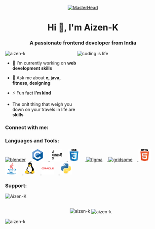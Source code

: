 <p align="center">
  <a href="https://Aiken-k.io">
    <img src="https://media.tenor.com/X3yBG1qu-o8AAAAC/aizen-aizen-sosuke.gif" alt="MasterHead">
  </a>
</p>
<h1 align="center">Hi 👋, I'm Aizen-K</h1>
<h3 align="center">A passionate frontend developer from India</h3>
<img align="right" src="https://images.alphacoders.com/102/1025825.jpg" width="270" height="230" alt="coding is life" />

<p align="left"> <img src="https://komarev.com/ghpvc/?username=aizen-k&label=Profile%20views&color=0e75b6&style=flat" alt="aizen-k" /> </p>

- 🔭 I’m currently working on **web development skills**

- 💬 Ask me about **c, java, fitness, designing**

- ⚡ Fun fact **I'm kind**

- The onlt thing that weigh you down on your travels in life are **skills**

<h3 align="left">Connect with me:</h3>
<p align="left"></p>

<h3 align="left">Languages and Tools:</h3>
<p align="left">
  <a href="https://www.blender.org/" target="_blank" rel="noreferrer">
    <img src="https://download.blender.org/branding/community/blender_community_badge_white.svg" alt="blender" width="40" height="40" style="margin-right: 15px;" />
  </a>
  <a href="https://www.cprogramming.com/" target="_blank" rel="noreferrer">
    <img src="https://raw.githubusercontent.com/devicons/devicon/master/icons/c/c-original.svg" alt="c" width="40" height="40" style="margin-right: 15px;" />
  </a>
  <a href="https://canvasjs.com" target="_blank" rel="noreferrer">
    <img src="https://raw.githubusercontent.com/Hardik0307/Hardik0307/master/assets/canvasjs-charts.svg" alt="canvasjs" width="40" height="40" style="margin-right: 15px;" />
  </a>
  <a href="https://www.w3schools.com/css/" target="_blank" rel="noreferrer">
    <img src="https://raw.githubusercontent.com/devicons/devicon/master/icons/css3/css3-original-wordmark.svg" alt="css3" width="40" height="40" style="margin-right: 15px;" />
  </a>
  <a href="https://www.figma.com/" target="_blank" rel="noreferrer">
    <img src="https://www.vectorlogo.zone/logos/figma/figma-icon.svg" alt="figma" width="40" height="40" style="margin-right: 15px;" />
  </a>
  <a href="https://gridsome.org/" target="_blank" rel="noreferrer">
    <img src="https://www.vectorlogo.zone/logos/gridsome/gridsome-icon.svg" alt="gridsome" width="40" height="40" style="margin-right: 15px;" />
  </a>
  <a href="https://www.w3.org/html/" target="_blank" rel="noreferrer">
    <img src="https://raw.githubusercontent.com/devicons/devicon/master/icons/html5/html5-original-wordmark.svg" alt="html5" width="40" height="40" style="margin-right: 15px;" />
  </a>
  <a href="https://www.java.com" target="_blank" rel="noreferrer">
    <img src="https://raw.githubusercontent.com/devicons/devicon/master/icons/java/java-original.svg" alt="java" width="40" height="40" style="margin-right: 15px;" />
  </a>
  <a href="https://www.linux.org/" target="_blank" rel="noreferrer">
    <img src="https://raw.githubusercontent.com/devicons/devicon/master/icons/linux/linux-original.svg" alt="linux" width="40" height="40" style="margin-right: 15px;" />
  </a>
  <a href="https://www.oracle.com/" target="_blank" rel="noreferrer">
    <img src="https://raw.githubusercontent.com/devicons/devicon/master/icons/oracle/oracle-original.svg" alt="oracle" width="40" height="40" style="margin-right: 15px;" />
  </a>
  <a href="https://www.python.org" target="_blank" rel="noreferrer">
    <img src="https://raw.githubusercontent.com/devicons/devicon/master/icons/python/python-original.svg" alt="python" width="40" height="40" style="margin-right: 15px;" />
  </a>
</p>

<h3 align="left">Support:</h3>
<p><a href="https://ko-fi.com/Aizen-K"> <img align="left" src="https://cdn.ko-fi.com/cdn/kofi3.png?v=3" height="50" width="210" alt="Aizen-K" /></a></p><br><br>

<p><img align="left" src="https://github-readme-stats.vercel.app/api/top-langs?username=aizen-k&show_icons=true&locale=en&layout=compact" alt="aizen-k" /></p>

<p>&nbsp;<img align="center" src="https://github-readme-stats.vercel.app/api?username=aizen-k&show_icons=true&locale=en" alt="aizen-k" /></p>

<p><img align="center" src="https://github-readme-streak-stats.herokuapp.com/?user=aizen-k&" alt="aizen-k" /></p>
